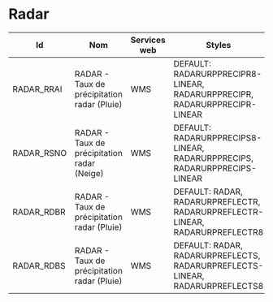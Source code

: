 # Radar

Id         | Nom                                         | Services web | Styles                                                                       | Notes
-----------|---------------------------------------------|--------------|------------------------------------------------------------------------------|------
RADAR_RRAI | RADAR - Taux de précipitation radar (Pluie) | WMS          | DEFAULT: RADARURPPRECIPR8-LINEAR, RADARURPPRECIPR, RADARURPPRECIPR-LINEAR    |      
RADAR_RSNO | RADAR - Taux de précipitation radar (Neige) | WMS          | DEFAULT: RADARURPPRECIPS8-LINEAR, RADARURPPRECIPS, RADARURPPRECIPS-LINEAR    |      
RADAR_RDBR | RADAR - Taux de précipitation radar (Pluie) | WMS          | DEFAULT: RADAR, RADARURPREFLECTR, RADARURPREFLECTR-LINEAR, RADARURPREFLECTR8 |      
RADAR_RDBS | RADAR - Taux de précipitation radar (Pluie) | WMS          | DEFAULT: RADAR, RADARURPREFLECTS, RADARURPREFLECTS-LINEAR, RADARURPREFLECTS8 |      

